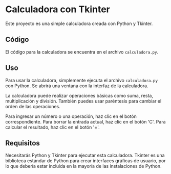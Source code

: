 # Calculadora con Tkinter

Este proyecto es una simple calculadora creada con Python y Tkinter.

## Código

El código para la calculadora se encuentra en el archivo `calculadora.py`.

## Uso

Para usar la calculadora, simplemente ejecuta el archivo `calculadora.py` con Python. Se abrirá una ventana con la interfaz de la calculadora.

La calculadora puede realizar operaciones básicas como suma, resta, multiplicación y división. También puedes usar paréntesis para cambiar el orden de las operaciones.

Para ingresar un número o una operación, haz clic en el botón correspondiente. Para borrar la entrada actual, haz clic en el botón 'C'. Para calcular el resultado, haz clic en el botón '='.

## Requisitos

Necesitarás Python y Tkinter para ejecutar esta calculadora. Tkinter es una biblioteca estándar de Python para crear interfaces gráficas de usuario, por lo que debería estar incluida en la mayoría de las instalaciones de Python.
